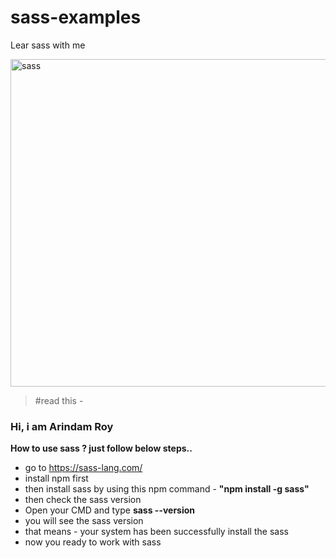 # sass-examples
Lear sass with me

<img width="524" alt="sass" src="https://user-images.githubusercontent.com/24665327/117046622-8536e400-ad2e-11eb-8b83-791e15c1ddae.png">

> #read this -


### Hi, i am Arindam Roy
**How to use sass ? just follow below steps..**

+ go to <a href="https://sass-lang.com/">https://sass-lang.com/</a>
+ install npm first</li>
+ then install sass by using this npm command - <strong>"npm install -g sass"</strong>
+ then check the sass version</li>
+ Open your CMD and type <strong>sass --version</strong>
+ you will see the sass version
+ that means - your system has been successfully install the sass
+ now you ready to work with sass
        



